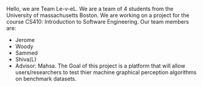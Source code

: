 Hello, we are Team Le-v-eL. We are a team of 4 students from the University of massachusetts Boston.
We are working on a project for the course CS410: Introduction to Software Engineering. Our team members are:
 * Jerome
 * Woody 
 * Sammed
 * Shiva(L)
 * Advisor: Mahsa.
The Goal of this project is a platform that will allow users/researchers to test thier machine graphical perception algorithms on benchmark datasets.
